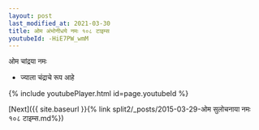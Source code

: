 ```yaml
---
layout: post
last_modified_at: 2021-03-30
title: ओम अंभोनीधये नमः १०८ टाइम्स
youtubeId: -HiE7PW_wmM
---
```

 
 
 ओम चांद्रया नमः  
 
 -  ज्याला चंद्राचे रूप आहे 
 
  
 
  
 
 
 
 
 
 


{% include youtubePlayer.html id=page.youtubeId %}
 
[Next]({{ site.baseurl }}{% link  split2/_posts/2015-03-29-ओम सुलोचनाया नमः १०८ टाइम्स.md%})
 
